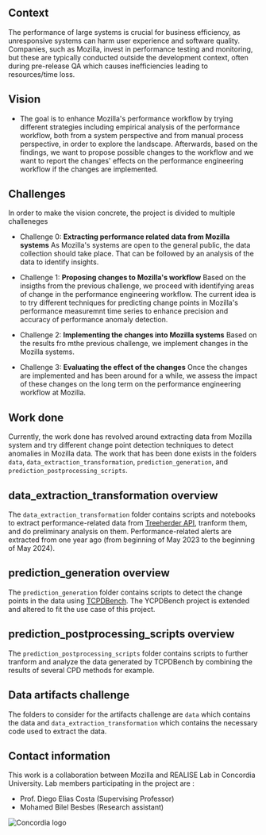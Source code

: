 ## Context

The performance of large systems is crucial for business efficiency, as unresponsive systems can harm user experience and software quality. Companies, such as Mozilla, invest in performance testing and monitoring, but these are typically conducted outside the development context, often during pre-release QA which causes inefficiencies leading to resources/time loss.

## Vision

- The goal is to enhance Mozilla's performance workflow by trying different strategies including empirical analysis of the performance workflow, both from a system perspective and from manual process perspective, in order to explore the landscape. Afterwards, based on the findings, we want to propose possible changes to the workflow and we want to report the changes' effects on the performance engineering workflow if the changes are implemented.
## Challenges

In order to make the vision concrete, the project is divided to multiple challeneges
- Challenge 0: **Extracting performance related data from Mozilla systems**
As Mozilla's systems are open to the general public, the data collection should take place. That can be followed by an analysis of the data to identify insights.

- Challenge 1: **Proposing changes to Mozilla's workflow**
Based on the insigths from the previous challenge, we proceed with identifying areas of change in the performance engineering workflow. The current idea is to try different techniques for predicting change points in Mozilla's performance measuremnt time series to enhance precision and accuracy of performance anomaly detection.

- Challenge 2: **Implementing the changes into Mozilla systems**
Based on the results fro mthe previous challenge, we implement changes in the Mozilla systems.


- Challenge 3: **Evaluating the effect of the changes**
Once the changes are implemented and has been around for a while, we assess the impact of these changes on the long term on the performance engineering workflow at Mozilla.

## Work done

Currently, the work done has revolved around extracting data from Mozilla system and try different change point detection techniques to detect anomalies in Mozilla data. The work that has been done exists in the folders `data`, `data_extraction_transformation`, `prediction_generation`, and `prediction_postprocessing_scripts`.

## data_extraction_transformation overview

The `data_extraction_transformation` folder contains scripts and notebooks to extract performance-related data from [Treeherder API](https://treeherder.mozilla.org/docs/), tranform them, and do preliminary analysis on them. Performance-related alerts are extracted from one year ago (from beginning of May 2023 to the beginning of May 2024).

## prediction_generation overview

The `prediction_generation` folder contains scripts to detect the change points in the data using [TCPDBench](https://github.com/SimonEismann/TCPDBench). The YCPDBench project is extended and altered to fit the use case of this project.

## prediction_postprocessing_scripts overview

The `prediction_postprocessing_scripts` folder contains scripts to further tranform and analyze the data generated by TCPDBench by combining the results of several CPD methods for example.


## Data artifacts challenge

The folders to consider for the artifacts challenge are `data` which contains the data and `data_extraction_transformation` which contains the necessary code used to extract the data.


## Contact information

This work is a collaboration between Mozilla and REALISE Lab in Concordia University. Lab members participating in the project are : 
- Prof. Diego Elias Costa (Supervising Professor)
- Mohamed Bilel Besbes (Research assistant)

![Concordia logo](app/static/img/concordia-logo.png)
